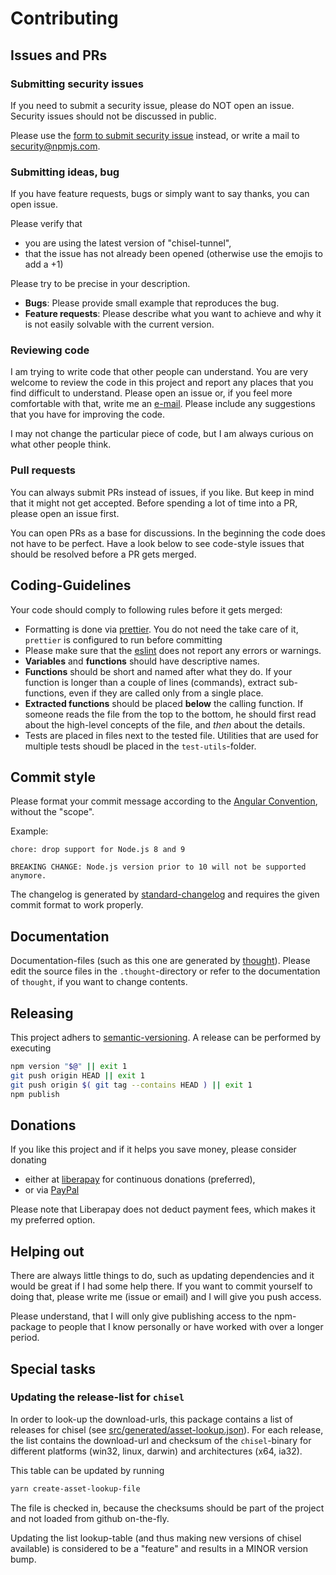 # Contributing

## Issues and PRs

### Submitting security issues

If you need to submit a security issue, please do NOT open an issue. Security issues should not be discussed in public.

Please use the [form to submit security issue](https://www.npmjs.com/advisories/report?package=chisel-tunnel) instead, or write a mail to [security@npmjs.com](mailto:security@npmjs.com?subject=Security+issue+in+"chisel-tunnel").

### Submitting ideas, bug

If you have feature requests, bugs or simply want to say thanks, you can open issue.

Please verify that

- you are using the latest version of "chisel-tunnel",
- that the issue has not already been opened (otherwise use the emojis to add a +1)

Please try to be precise in your description.

- **Bugs**: Please provide small example that reproduces the bug.
- **Feature requests**: Please describe what you want to achieve and why it is not easily solvable with the current version.

### Reviewing code

I am trying to write code that other people can understand. You are very welcome to review the code in this project and report any places that you find difficult to understand. Please open an issue or, if you feel more comfortable with that, write me an [e-mail](https://github.com/nknapp). Please include any suggestions that you have for improving the code.

I may not change the particular piece of code, but I am always curious on what other people think.

### Pull requests

You can always submit PRs instead of issues, if you like. But keep in mind that it might not get accepted. Before spending a lot of time into a PR, please open an issue first.

You can open PRs as a base for discussions. In the beginning the code does not have to be perfect. Have a look below to see code-style issues that should be resolved before a PR gets merged.

## Coding-Guidelines

Your code should comply to following rules before it gets merged:

- Formatting is done via [prettier](https://npmjs.com/package/prettier). You do not need the take care of it, `prettier` is configured to run before committing
- Please make sure that the [eslint](https://npmjs.com/package/eslint) does not report any errors or warnings.
- **Variables** and **functions** should have descriptive names.
- **Functions** should be short and named after what they do. If your function is longer than a couple of lines (commands), extract sub-functions, even if they are called only from a single place.
- **Extracted functions** should be placed **below** the calling function. If someone reads the file from the top to the bottom, he should first read about the high-level concepts of the file, and _then_ about the details.
- Tests are placed in files next to the tested file. Utilities that are used for multiple tests shoudl be placed in the `test-utils`-folder.

## Commit style

Please format your commit message according to the [Angular Convention](https://github.com/conventional-changelog/conventional-changelog/blob/master/packages/conventional-changelog-angular/README.md#angular-convention), without the "scope".

Example:

```
chore: drop support for Node.js 8 and 9

BREAKING CHANGE: Node.js version prior to 10 will not be supported anymore.
```

The changelog is generated by [standard-changelog](https://npmjs.com/package/standard-changelog) and requires the given commit format to work properly.

## Documentation

Documentation-files (such as this one are generated by [thought](https://npmjs.com/package/thought)). Please edit the source files in the `.thought`-directory or refer to the documentation of `thought`, if you want to change contents.

## Releasing

This project adhers to [semantic-versioning](https://semver.org/). A release can be performed by executing

```bash
npm version "$@" || exit 1
git push origin HEAD || exit 1
git push origin $( git tag --contains HEAD ) || exit 1
npm publish
```

## Donations

If you like this project and if it helps you save money, please consider donating

- either at [liberapay](https://de.liberapay.com/nils.knappmeier/) for continuous donations (preferred),
- or via [PayPal](https://www.paypal.com/cgi-bin/webscr?cmd=_s-xclick&hosted_button_id=GB656ZSAEQEXN&source=url)

Please note that Liberapay does not deduct payment fees, which makes it my preferred option.

## Helping out

There are always little things to do, such as updating dependencies and it would be great if I had some help there. If you want to commit yourself to doing that, please write me (issue or email) and I will give you push access.

Please understand, that I will only give publishing access to the npm-package to people that I know personally or have worked with over a longer period.

## Special tasks

### Updating the release-list for `chisel`

In order to look-up the download-urls, this package contains a list of releases for chisel (see [src/generated/asset-lookup.json](src/generated/asset-lookup.json)). For each release, the list contains the download-url and checksum of the `chisel`-binary for different platforms (win32, linux, darwin) and architectures (x64, ia32).

This table can be updated by running

```bash
yarn create-asset-lookup-file
```

The file is checked in, because the checksums should be part of the project and not loaded from github on-the-fly.

Updating the list lookup-table (and thus making new versions of chisel available) is considered to be a "feature" and results in a MINOR version bump.
